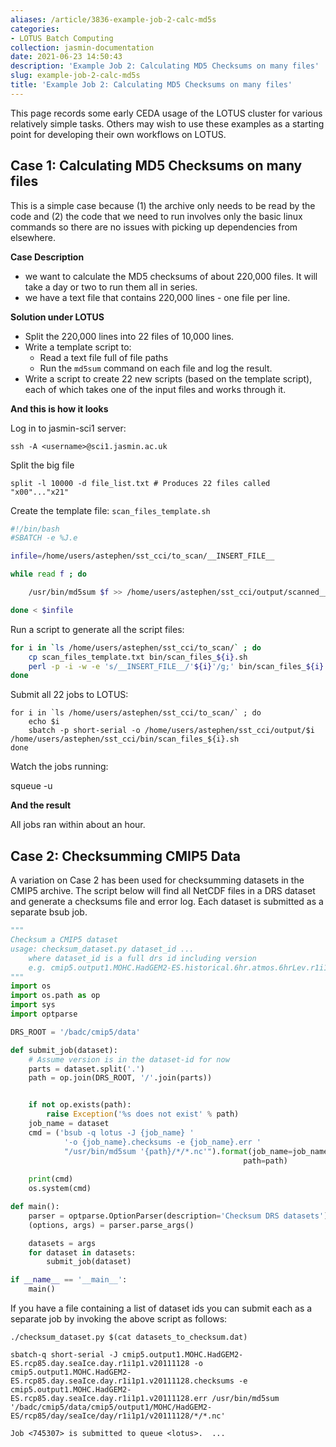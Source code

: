```yaml
---
aliases: /article/3836-example-job-2-calc-md5s
categories:
- LOTUS Batch Computing
collection: jasmin-documentation
date: 2021-06-23 14:50:43
description: 'Example Job 2: Calculating MD5 Checksums on many files'
slug: example-job-2-calc-md5s
title: 'Example Job 2: Calculating MD5 Checksums on many files'
---
```


This page records some early CEDA usage of the LOTUS cluster for various
relatively simple tasks. Others may wish to use these examples as a starting
point for developing their own workflows on LOTUS.

## Case 1: Calculating MD5 Checksums on many files

This is a simple case because (1) the archive only needs to be read by the
code and (2) the code that we need to run involves only the basic linux
commands so there are no issues with picking up dependencies from elsewhere.

**Case Description**

  * we want to calculate the MD5 checksums of about 220,000 files. It will take a day or two to run them all in series.
  * we have a text file that contains 220,000 lines - one file per line.

**Solution under LOTUS**

  * Split the 220,000 lines into 22 files of 10,000 lines.
  * Write a template script to: 
    * Read a text file full of file paths
    * Run the `md5sum` command on each file and log the result.
  * Write a script to create 22 new scripts (based on the template script), each of which takes one of the input files and works through it.

**And this is how it looks**

Log in to jasmin-sci1 server:

```
ssh -A <username>@sci1.jasmin.ac.uk
```

Split the big file

```
split -l 10000 -d file_list.txt # Produces 22 files called "x00"..."x21"
```

Create the template file: `scan_files_template.sh`

```bash
#!/bin/bash
#SBATCH -e %J.e

infile=/home/users/astephen/sst_cci/to_scan/__INSERT_FILE__  

while read f ; do         

    /usr/bin/md5sum $f >> /home/users/astephen/sst_cci/output/scanned___INSERT_FILE__.log

done < $infile
```

Run a script to generate all the script files:

```bash
for i in `ls /home/users/astephen/sst_cci/to_scan/` ; do
    cp scan_files_template.txt bin/scan_files_${i}.sh 
    perl -p -i -w -e 's/__INSERT_FILE__/'${i}'/g;' bin/scan_files_${i}.sh 
done
```

Submit all 22 jobs to LOTUS:

```
for i in `ls /home/users/astephen/sst_cci/to_scan/` ; do      
    echo $i     
    sbatch -p short-serial -o /home/users/astephen/sst_cci/output/$i /home/users/astephen/sst_cci/bin/scan_files_${i}.sh  
done
```

Watch the jobs running:

squeue -u <username>

**And the result**

All jobs ran within about an hour.

## Case 2: Checksumming CMIP5 Data

A variation on Case 2 has been used for checksumming datasets in the CMIP5
archive. The script below will find all NetCDF files in a DRS dataset and
generate a checksums file and error log. Each dataset is submitted as a
separate bsub job.

    
```python
""" 
Checksum a CMIP5 dataset
usage: checksum_dataset.py dataset_id ...
    where dataset_id is a full drs id including version 
    e.g. cmip5.output1.MOHC.HadGEM2-ES.historical.6hr.atmos.6hrLev.r1i1p1.v20110921
"""
import os
import os.path as op
import sys
import optparse

DRS_ROOT = '/badc/cmip5/data'

def submit_job(dataset):
    # Assume version is in the dataset-id for now
    parts = dataset.split('.')
    path = op.join(DRS_ROOT, '/'.join(parts))


    if not op.exists(path):
        raise Exception('%s does not exist' % path)
    job_name = dataset
    cmd = ('bsub -q lotus -J {job_name} '
            '-o {job_name}.checksums -e {job_name}.err '
            "/usr/bin/md5sum '{path}/*/*.nc'").format(job_name=job_name,
                                                    path=path)
    
    print(cmd)
    os.system(cmd)

def main():
    parser = optparse.OptionParser(description='Checksum DRS datasets')
    (options, args) = parser.parse_args()

    datasets = args
    for dataset in datasets:
        submit_job(dataset)

if __name__ == '__main__':
    main()
```

If you have a file containing a list of dataset ids you can submit each as a
separate job by invoking the above script as follows:

```console
./checksum_dataset.py $(cat datasets_to_checksum.dat) 

sbatch-q short-serial -J cmip5.output1.MOHC.HadGEM2-ES.rcp85.day.seaIce.day.r1i1p1.v20111128 -o cmip5.output1.MOHC.HadGEM2-ES.rcp85.day.seaIce.day.r1i1p1.v20111128.checksums -e cmip5.output1.MOHC.HadGEM2-ES.rcp85.day.seaIce.day.r1i1p1.v20111128.err /usr/bin/md5sum '/badc/cmip5/data/cmip5/output1/MOHC/HadGEM2-ES/rcp85/day/seaIce/day/r1i1p1/v20111128/*/*.nc' 

Job <745307> is submitted to queue <lotus>.  ...
``` 


